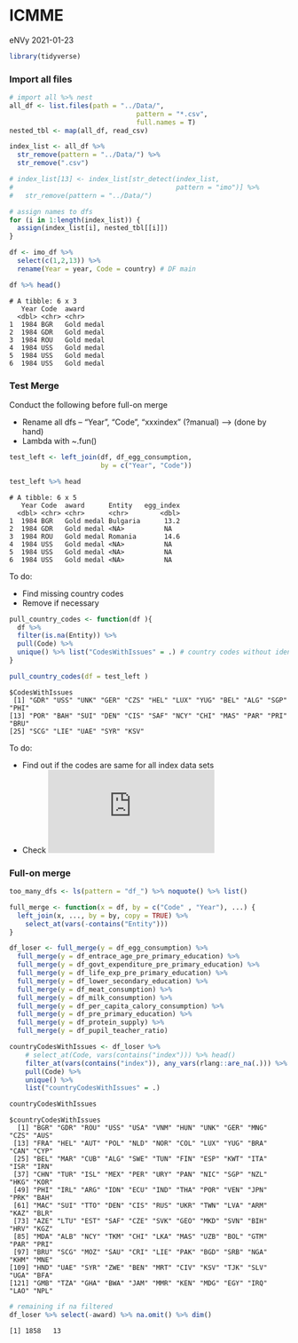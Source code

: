 ICMME
================
eNVy
2021-01-23

``` r
library(tidyverse)
```

### Import all files

``` r
# import all %>% nest
all_df <- list.files(path = "../Data/", 
                                pattern = "*.csv", 
                                full.names = T)
nested_tbl <- map(all_df, read_csv)

index_list <- all_df %>% 
  str_remove(pattern = "../Data/") %>% 
  str_remove(".csv")

# index_list[13] <- index_list[str_detect(index_list, 
#                                         pattern = "imo")] %>% 
#   str_remove(pattern = "../Data/")
```

``` r
# assign names to dfs
for (i in 1:length(index_list)) {
  assign(index_list[i], nested_tbl[[i]])
} 

df <- imo_df %>% 
  select(c(1,2,13)) %>% 
  rename(Year = year, Code = country) # DF main

df %>% head()
```

    # A tibble: 6 x 3
       Year Code  award     
      <dbl> <chr> <chr>     
    1  1984 BGR   Gold medal
    2  1984 GDR   Gold medal
    3  1984 ROU   Gold medal
    4  1984 USS   Gold medal
    5  1984 USS   Gold medal
    6  1984 USS   Gold medal

### Test Merge

Conduct the following before full-on merge

-   Rename all dfs – “Year”, “Code”, “xxxindex” (?manual) –&gt; (done by
    hand)
-   Lambda with \~.fun()

``` r
test_left <- left_join(df, df_egg_consumption, 
                       by = c("Year", "Code"))  

test_left %>% head
```

    # A tibble: 6 x 5
       Year Code  award      Entity   egg_index
      <dbl> <chr> <chr>      <chr>        <dbl>
    1  1984 BGR   Gold medal Bulgaria      13.2
    2  1984 GDR   Gold medal <NA>          NA  
    3  1984 ROU   Gold medal Romania       14.6
    4  1984 USS   Gold medal <NA>          NA  
    5  1984 USS   Gold medal <NA>          NA  
    6  1984 USS   Gold medal <NA>          NA  

To do:

-   Find missing country codes
-   Remove if necessary

``` r
pull_country_codes <- function(df ){
  df %>% 
  filter(is.na(Entity)) %>% 
  pull(Code) %>% 
  unique() %>% list("CodesWithIssues" = .) # country codes without identifiers, 2491 such codes
}

pull_country_codes(df = test_left )
```

    $CodesWithIssues
     [1] "GDR" "USS" "UNK" "GER" "CZS" "HEL" "LUX" "YUG" "BEL" "ALG" "SGP" "PHI"
    [13] "POR" "BAH" "SUI" "DEN" "CIS" "SAF" "NCY" "CHI" "MAS" "PAR" "PRI" "BRU"
    [25] "SCG" "LIE" "UAE" "SYR" "KSV"

To do:

-   Find out if the codes are same for all index data sets
-   Check ![URL](https://laendercode.net/en/3-letter-list.html)

### Full-on merge

``` r
too_many_dfs <- ls(pattern = "df_") %>% noquote() %>% list()

full_merge <- function(x = df, by = c("Code" , "Year"), ...) {
  left_join(x, ..., by = by, copy = TRUE) %>% 
    select_at(vars(-contains("Entity"))) 
}

df_loser <- full_merge(y = df_egg_consumption) %>% 
  full_merge(y = df_entrace_age_pre_primary_education) %>% 
  full_merge(y = df_govt_expenditure_pre_primary_education) %>% 
  full_merge(y = df_life_exp_pre_primary_education) %>% 
  full_merge(y = df_lower_secondary_education) %>% 
  full_merge(y = df_meat_consumption) %>% 
  full_merge(y = df_milk_consumption) %>% 
  full_merge(y = df_per_capita_calory_consumption) %>% 
  full_merge(y = df_pre_primary_education) %>% 
  full_merge(y = df_protein_supply) %>% 
  full_merge(y = df_pupil_teacher_ratio) 
```

``` r
countryCodesWithIssues <- df_loser %>% 
    # select_at(Code, vars(contains("index"))) %>% head()
    filter_at(vars(contains("index")), any_vars(rlang::are_na(.))) %>% 
    pull(Code) %>% 
    unique() %>% 
    list("countryCodesWithIssues" = .) 

countryCodesWithIssues
```

    $countryCodesWithIssues
      [1] "BGR" "GDR" "ROU" "USS" "USA" "VNM" "HUN" "UNK" "GER" "MNG" "CZS" "AUS"
     [13] "FRA" "HEL" "AUT" "POL" "NLD" "NOR" "COL" "LUX" "YUG" "BRA" "CAN" "CYP"
     [25] "BEL" "MAR" "CUB" "ALG" "SWE" "TUN" "FIN" "ESP" "KWT" "ITA" "ISR" "IRN"
     [37] "CHN" "TUR" "ISL" "MEX" "PER" "URY" "PAN" "NIC" "SGP" "NZL" "HKG" "KOR"
     [49] "PHI" "IRL" "ARG" "IDN" "ECU" "IND" "THA" "POR" "VEN" "JPN" "PRK" "BAH"
     [61] "MAC" "SUI" "TTO" "DEN" "CIS" "RUS" "UKR" "TWN" "LVA" "ARM" "KAZ" "BLR"
     [73] "AZE" "LTU" "EST" "SAF" "CZE" "SVK" "GEO" "MKD" "SVN" "BIH" "HRV" "KGZ"
     [85] "MDA" "ALB" "NCY" "TKM" "CHI" "LKA" "MAS" "UZB" "BOL" "GTM" "PAR" "PRI"
     [97] "BRU" "SCG" "MOZ" "SAU" "CRI" "LIE" "PAK" "BGD" "SRB" "NGA" "KHM" "MNE"
    [109] "HND" "UAE" "SYR" "ZWE" "BEN" "MRT" "CIV" "KSV" "TJK" "SLV" "UGA" "BFA"
    [121] "GMB" "TZA" "GHA" "BWA" "JAM" "MMR" "KEN" "MDG" "EGY" "IRQ" "LAO" "NPL"

``` r
# remaining if na filtered
df_loser %>% select(-award) %>% na.omit() %>% dim()
```

    [1] 1858   13

